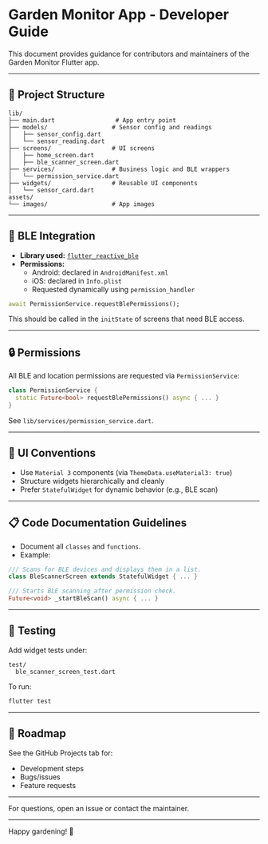 # Garden Monitor App - Developer Guide

This document provides guidance for contributors and maintainers of the Garden Monitor Flutter app.

---

## 📁 Project Structure

```plaintext
lib/
├── main.dart                 # App entry point
├── models/                  # Sensor config and readings
│   ├── sensor_config.dart
│   └── sensor_reading.dart
├── screens/                 # UI screens
│   ├── home_screen.dart
│   ├── ble_scanner_screen.dart
├── services/                # Business logic and BLE wrappers
│   └── permission_service.dart
├── widgets/                 # Reusable UI components
│   └── sensor_card.dart
assets/
└── images/                  # App images
```

---

## 📡 BLE Integration

- **Library used:** [`flutter_reactive_ble`](https://pub.dev/packages/flutter_reactive_ble)
- **Permissions:**
  - Android: declared in `AndroidManifest.xml`
  - iOS: declared in `Info.plist`
  - Requested dynamically using `permission_handler`

```dart
await PermissionService.requestBlePermissions();
```

This should be called in the `initState` of screens that need BLE access.

---

## 🔒 Permissions

All BLE and location permissions are requested via `PermissionService`:

```dart
class PermissionService {
  static Future<bool> requestBlePermissions() async { ... }
}
```

See `lib/services/permission_service.dart`.

---

## 📱 UI Conventions

- Use `Material 3` components (via `ThemeData.useMaterial3: true`)
- Structure widgets hierarchically and cleanly
- Prefer `StatefulWidget` for dynamic behavior (e.g., BLE scan)

---

## 📋 Code Documentation Guidelines

- Document all `classes` and `functions`.
- Example:

```dart
/// Scans for BLE devices and displays them in a list.
class BleScannerScreen extends StatefulWidget { ... }

/// Starts BLE scanning after permission check.
Future<void> _startBleScan() async { ... }
```

---

## 🧪 Testing

Add widget tests under:

```
test/
  ble_scanner_screen_test.dart
```

To run:

```bash
flutter test
```

---

## 🚀 Roadmap

See the GitHub Projects tab for:

- Development steps
- Bugs/issues
- Feature requests

---

For questions, open an issue or contact the maintainer.

---

Happy gardening! 🌱

